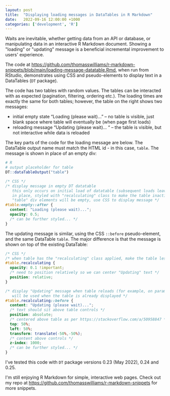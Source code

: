 ```yaml
---
layout: post
title:  "Displaying loading messages in DataTables in R Markdown"
date:   2022-09-16 12:00:00 +1000
categories: ['development', 'R']
---
```


Waits are inevitable, whether getting data from an API or database, or manipulating data in an interactive R Markdown document. Showing a "loading" or "updating" message is a beneficial incremental improvement to users' experience.

The code at <https://github.com/thomasswilliams/r-markdown-snippets/blob/main/loading-message-datatable.Rmd>, when run from RStudio, demonstrates using CSS and pseudo-elements to display text in a DataTables (`DT` package).

The code has two tables with random values. The tables can be interacted with as expected (pagination, filtering, ordering etc.). The loading times are exactly the same for both tables; however, the table on the right shows two messages:

- initial empty state “Loading (please wait)...” – no table is visible, just blank space where table will eventually be (when page first loads)
- reloading message “Updating (please wait)... “ – the table is visible, but not interactive while data is reloaded

The key parts of the code for the loading message are below. The DataTable output name must match the HTML id - in this case, `table`. The message is shown in place of an empty div:

```R
# R
# output placeholder for table
DT::dataTableOutput("table")
```

```css
/* CSS */
/* display message in empty DT datatable
   this only occurs on initial load of datatable (subsequent loads leave the table
   in place, styled with "recalculating" class to make the table inactive)
   "table" div elements will be empty, use CSS to display message */
#table:empty::after {
  content: "Loading (please wait)...";
  opacity: 0.5;
  /* can be further styled... */
}
```

The updating message is similar, using the CSS `::before` pseudo-element, and the same DataTable `table`. The major difference is that the message is shown on top of the existing DataTable:

```css
/* CSS */
/* when table has the "recalculating" class applied, make the table less prominent */
#table.recalculating {
  opacity: 0.1 !important;
  /* need to position relatively so we can center "Updating" text */
  position: relative;
}

/* display "Updating" message when table reloads (for example, on parameter change)
   will be used when the table is already displayed */
#table.recalculating::before {
  content: "Updating (please wait)...";
  /* text should sit above table controls */
  position: absolute;
  /* centered above table as per https://stackoverflow.com/a/50958847 */
  top: 50%;
  left: 50%;
  transform: translate(-50%,-50%);
  /* content above controls */
  z-index: 1000;
  /* can be further styled... */
}
```

I've tested this code with `DT` package versions 0.23 (May 2022), 0.24 and 0.25.

I'm still enjoying R Markdown for simple, interactive web pages. Check out my repo at <https://github.com/thomasswilliams/r-markdown-snippets> for more snippets.
